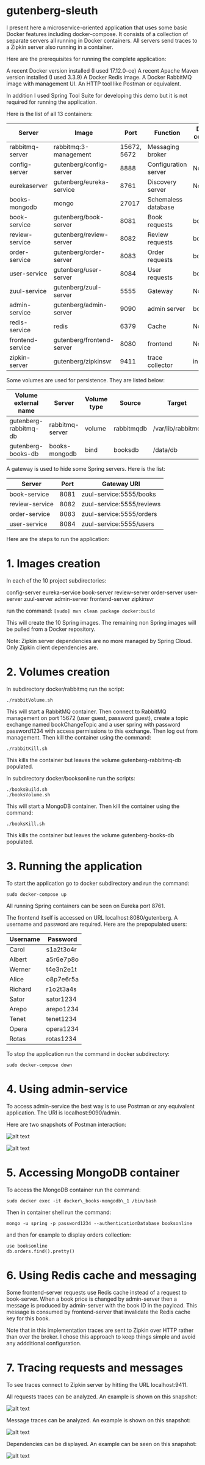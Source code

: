 # gutenberg-sleuth
I present here a microservice-oriented application that uses some basic Docker features including docker-compose. It consists of a collection of separate servers all running in Docker containers. All servers send traces to a Zipkin server also running in a container.

Here are the prerequisites for running the complete application:

A recent Docker version installed (I used 17.12.0-ce)
A recent Apache Maven version installed (I used 3.3.9)
A Docker Redis image.
A Docker RabbitMQ image with management UI.
An HTTP tool like Postman or equivalent. 

In addition I used Spring Tool Suite for developing this demo but it is not required for running the application.

Here is the list of all 13 containers:

Server            | Image                     | Port         | Function             | Database connection
---------------   | ------------------------- | ------------ | -------------------- | -------------------
rabbitmq-server   | rabbitmq:3-management     | 15672, 5672  | Messaging broker     | 
config-server     | gutenberg/config-server   | 8888         | Configuration server | None
eurekaserver      | gutenberg/eureka-service  | 8761         | Discovery server     | None
books-mongodb     | mongo                     | 27017        | Schemaless database  |
book-service      | gutenberg/book-server     | 8081         | Book requests        | booksonline
review-service    | gutenberg/review-server   | 8082         | Review requests      | booksonline
order-service     | gutenberg/order-server    | 8083         | Order requests       | booksonline
user-service      | gutenberg/user-server     | 8084         | User requests        | booksonline
zuul-service      | gutenberg/zuul-server     | 5555         | Gateway              | None
admin-service     | gutenberg/admin-server    | 9090         | admin server         | booksonline
redis-service     | redis                     | 6379         | Cache                | None
frontend-service  | gutenberg/frontend-server | 8080         | frontend             | None
zipkin-server     | gutenberg/zipkinsvr       | 9411         | trace collector      | in-memory

Some volumes are used for persistence. They are listed below:

Volume external name  | Server          | Volume type | Source     | Target
--------------------- | --------------- | ----------- | ---------- | -----------------
gutenberg-rabbitmq-db | rabbitmq-server | volume      | rabbitmqdb | /var/lib/rabbitmq
gutenberg-books-db    | books-mongodb   | bind        | booksdb    | /data/db
 
A gateway is used to hide some Spring servers. Here is the list:

Server           | Port | Gateway URI
---------------- | ---- | -------------------------
book-service     | 8081 | zuul-service:5555/books
review-service   | 8082 | zuul-service:5555/reviews
order-service    | 8083 | zuul-service:5555/orders
user-service     | 8084 | zuul-service:5555/users

Here are the steps to run the application:

# 1. Images creation

In each of the 10 project subdirectories:

config-server
eureka-service
book-server
review-server
order-server
user-server
zuul-server
admin-server
frontend-server
zipkinsvr

run the command: `[sudo] mvn clean package docker:build`

This will create the 10 Spring images. The remaining non Spring images will be pulled from a Docker repository.

Note: Zipkin server dependencies are no more managed by Spring Cloud. Only Zipkin client dependencies are. 

# 2. Volumes creation

In subdirectory docker/rabbitmq run the script:

```
./rabbitVolume.sh
```

This will start a RabbitMQ container. Then connect to RabbitMQ management on port 15672 (user guest, password guest), create a topic exchange named bookChangeTopic and a user spring with password password1234 with access permissions to this exchange. Then log out from management.
Then kill the container using the command:

```
./rabbitKill.sh
```

This kills the container but leaves the volume gutenberg-rabbitmq-db populated. 


In subdirectory docker/booksonline run the scripts:

```
./booksBuild.sh
./booksVolume.sh
```

This will start a MongoDB container.
Then kill the container using the command:

```
./booksKill.sh
```

This kills the container but leaves the volume gutenberg-books-db populated. 

# 3. Running the application

To start the application go to docker subdirectory and run the command:

```
sudo docker-compose up
```

All running Spring containers can be seen on Eureka port 8761.

The frontend itself is accessed on URL localhost:8080/gutenberg. A username and password are required. Here are the prepopulated users:

Username | Password
-------- | --------- 
Carol    | s1a2t3o4r 
Albert   | a5r6e7p8o
Werner   | t4e3n2e1t
Alice    | o8p7e6r5a
Richard  | r1o2t3a4s
Sator    | sator1234 
Arepo    | arepo1234
Tenet    | tenet1234
Opera    | opera1234
Rotas    | rotas1234


To stop the application run the command in docker subdirectory:

```
sudo docker-compose down
```

# 4. Using admin-service
To access admin-service the best way is to use Postman or any equivalent application. The URI is localhost:9090/admin.

Here are two snapshots of Postman interaction:

![alt text](images/setBookPrice.png "Set book price")

![alt text](images/setOrderShipped.png "Set order shipped")


# 5. Accessing MongoDB container
To access the MongoDB container run the command:

```
sudo docker exec -it docker\_books-mongodb\_1 /bin/bash
```
Then in container shell run the command:

```
mongo -u spring -p password1234 --authenticationDatabase booksonline
```

and then for example to display orders collection:

```
use booksonline
db.orders.find().pretty()
```

# 6. Using Redis cache and messaging

Some frontend-server requests use Redis cache instead of a request to book-server. When a book price is changed by admin-server then a message is produced by admin-server with the book ID in the payload. This message is consumed by frontend-server that invalidate the Redis cache key for this book. 

Note that in this implementation traces are sent to Zipkin over HTTP rather than over the broker. I chose this approach to keep things simple and avoid any addditional configuration.

# 7. Tracing requests and messages

To see traces connect to Zipkin server by hitting the URL localhost:9411. 

All requests traces can be analyzed. An example is shown on this snapshot:

![alt text](images/trace.png " request trace")

Message traces can be analyzed. An example is shown on this snapshot:

![alt text](images/messageTrace.png "message trace")

Dependencies can be displayed. An example can be seen on this snapshot:

![alt text](images/dependencies.png "dependencies")



